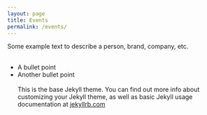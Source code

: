```yaml
---
layout: page
title: Events
permalink: /events/
---
```

Some example text to describe a person, brand, company, etc.
<br><br>
* A bullet point
* Another bullet point
<br><br>
This is the base Jekyll theme. You can find out more info about customizing your Jekyll theme, as well as basic Jekyll usage documentation at [jekyllrb.com](http://jekyllrb.com/)